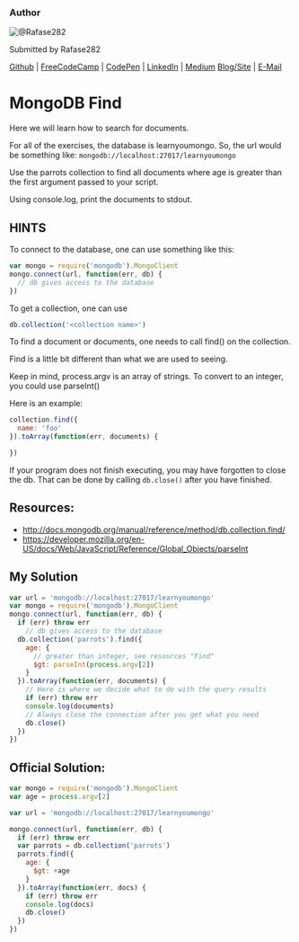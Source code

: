### Author

![@Rafase282](https://avatars0.githubusercontent.com/Rafase282?&s=128)

Submitted by Rafase282

[Github](https://github.com/Rafase282) | [FreeCodeCamp](http://www.freecodecamp.com/rafase282) | [CodePen](http://codepen.io/Rafase282/) | [LinkedIn](https://www.linkedin.com/in/rafase282) | [Medium](https://medium.com/@Rafase282) [Blog/Site](https://rafase282.wordpress.com/) | [E-Mail](mailto:rafase282@gmail.com)

# MongoDB Find

Here we will learn how to search for documents.

For all of the exercises, the database is learnyoumongo. So, the url would be something like: `mongodb://localhost:27017/learnyoumongo`

Use the parrots collection to find all documents where age is greater than the first argument passed to your script.

Using console.log, print the documents to stdout.

## HINTS

To connect to the database, one can use something like this:

```javascript
var mongo = require('mongodb').MongoClient
mongo.connect(url, function(err, db) {
  // db gives access to the database
})
```

To get a collection, one can use

```javascript
db.collection('<collection name>')
```

To find a document or documents, one needs to call find() on the collection.

Find is a little bit different than what we are used to seeing.

Keep in mind, process.argv is an array of strings. To convert to an integer, you could use parseInt()

Here is an example:

```javascript
collection.find({
  name: 'foo'
}).toArray(function(err, documents) {

})
```

If your program does not finish executing, you may have forgotten to close the db. That can be done by calling `db.close()` after you have finished.

## Resources:

- <http://docs.mongodb.org/manual/reference/method/db.collection.find/>
- <https://developer.mozilla.org/en-US/docs/Web/JavaScript/Reference/Global_Objects/parseInt>

## My Solution

```javascript
var url = 'mongodb://localhost:27017/learnyoumongo'
var mongo = require('mongodb').MongoClient
mongo.connect(url, function(err, db) {
  if (err) throw err
    // db gives access to the database
  db.collection('parrots').find({
    age: {
      // greater than integer, see resources "Find"
      $gt: parseInt(process.argv[2])
    }
  }).toArray(function(err, documents) {
    // Here is where we decide what to do with the query results
    if (err) throw err
    console.log(documents)
    // Always close the connection after you get what you need
    db.close()
  })
})
```

## Official Solution:

```javascript
var mongo = require('mongodb').MongoClient
var age = process.argv[2]

var url = 'mongodb://localhost:27017/learnyoumongo'

mongo.connect(url, function(err, db) {
  if (err) throw err
  var parrots = db.collection('parrots')
  parrots.find({
    age: {
      $gt: +age
    }
  }).toArray(function(err, docs) {
    if (err) throw err
    console.log(docs)
    db.close()
  })
})
```
